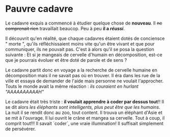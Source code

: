 # Pauvre cadavre
Le cadavre exquis a commencé à étudier quelque chose de **nouveau**.
Il ~~ne comprenait rien~~ travaillait beaucop.
Peu à peu **il a _réussi_**.


Il découvrit qu'en réalité, que chaque cadavres étaient dotés de conciensce " morte ", qu'ils réfléchissaient moins vite qu'un être vivant et que pour communiquer, ils ne pouvait pas. C'est à alors qu'il se posa la question suivante : Et si je mangeais de cervelle d'humain en décomposition, est-ce que je pourrais évoluer et être doté de parole et de sens  ? 

Le cadavre partit donc en voyage a la recherche de cervelle humaine en décomposition mais il ne savait pas où en trouver. Il éra dans les rue de la ville et essaya de demander de l'aide mais personne ne voulait l'approcher. Touts le monde avait la même réaction : *ils couraient en hurlant "AAAAAAAAAAH"*

Le cadavre était très triste : **il voulait apprendre à coder par dessus tout**!!  Il se dit alors *les éléphants sont intelligents, plus peut être que les humains*. La nuit il se rendit donc au zoo, tout content. Il trouva un éléphant d'Asie et se mit à l'ouvrage. Il lui ouvrit le crâne et mangea sa cervelle.
Tout à coup, il comprit tout!!! Il savait ´coder´, une vraie illumination! Il suffisait simplement de persévérer. 